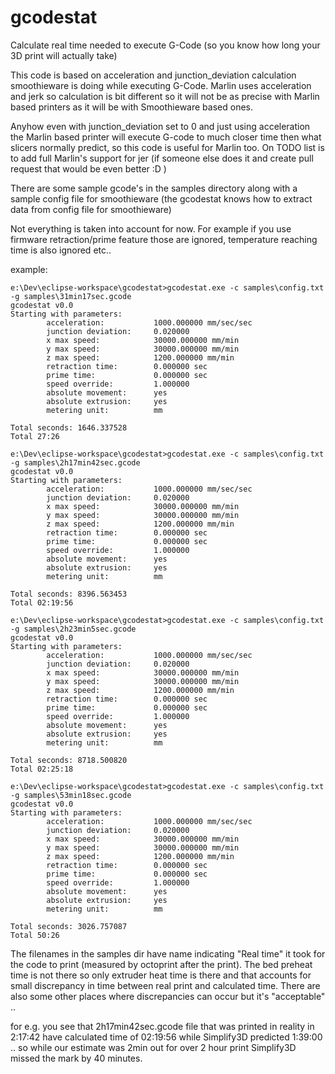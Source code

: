 # gcodestat
Calculate real time needed to execute G-Code (so you know how long your 3D print will actually take)

This code is based on acceleration and junction_deviation calculation smoothieware is doing while executing G-Code. Marlin uses acceleration and jerk so calculation is bit different so it will not be as precise with Marlin based printers as it will be with Smoothieware based ones.

Anyhow even with junction_deviation set to 0 and just using acceleration the Marlin based printer will execute G-code to much closer time then what slicers normally predict, so this code is useful for Marlin too. On TODO list is to add full Marlin's support for jer (if someone else does it and create pull request that would be even better :D )

There are some sample gcode's in the samples directory along with a sample config file for smoothieware (the gcodestat knows how to extract data from config file for smoothieware)

Not everything is taken into account for now. For example if you use firmware retraction/prime feature those are ignored, temperature reaching time is also ignored etc.. 

example:

```
e:\Dev\eclipse-workspace\gcodestat>gcodestat.exe -c samples\config.txt -g samples\31min17sec.gcode
gcodestat v0.0
Starting with parameters:
        acceleration:           1000.000000 mm/sec/sec
        junction deviation:     0.020000
        x max speed:            30000.000000 mm/min
        y max speed:            30000.000000 mm/min
        z max speed:            1200.000000 mm/min
        retraction time:        0.000000 sec
        prime time:             0.000000 sec
        speed override:         1.000000
        absolute movement:      yes
        absolute extrusion:     yes
        metering unit:          mm

Total seconds: 1646.337528
Total 27:26
```
```
e:\Dev\eclipse-workspace\gcodestat>gcodestat.exe -c samples\config.txt -g samples\2h17min42sec.gcode
gcodestat v0.0
Starting with parameters:
        acceleration:           1000.000000 mm/sec/sec
        junction deviation:     0.020000
        x max speed:            30000.000000 mm/min
        y max speed:            30000.000000 mm/min
        z max speed:            1200.000000 mm/min
        retraction time:        0.000000 sec
        prime time:             0.000000 sec
        speed override:         1.000000
        absolute movement:      yes
        absolute extrusion:     yes
        metering unit:          mm

Total seconds: 8396.563453
Total 02:19:56
```
```
e:\Dev\eclipse-workspace\gcodestat>gcodestat.exe -c samples\config.txt -g samples\2h23min5sec.gcode
gcodestat v0.0
Starting with parameters:
        acceleration:           1000.000000 mm/sec/sec
        junction deviation:     0.020000
        x max speed:            30000.000000 mm/min
        y max speed:            30000.000000 mm/min
        z max speed:            1200.000000 mm/min
        retraction time:        0.000000 sec
        prime time:             0.000000 sec
        speed override:         1.000000
        absolute movement:      yes
        absolute extrusion:     yes
        metering unit:          mm

Total seconds: 8718.500820
Total 02:25:18
```
```
e:\Dev\eclipse-workspace\gcodestat>gcodestat.exe -c samples\config.txt -g samples\53min18sec.gcode
gcodestat v0.0
Starting with parameters:
        acceleration:           1000.000000 mm/sec/sec
        junction deviation:     0.020000
        x max speed:            30000.000000 mm/min
        y max speed:            30000.000000 mm/min
        z max speed:            1200.000000 mm/min
        retraction time:        0.000000 sec
        prime time:             0.000000 sec
        speed override:         1.000000
        absolute movement:      yes
        absolute extrusion:     yes
        metering unit:          mm

Total seconds: 3026.757087
Total 50:26
```

The filenames in the samples dir have name indicating "Real time" it took for the code to print (measured by octoprint after the print). The bed preheat time is not there so only extruder heat time is there and that accounts for small discrepancy in time between real print and calculated time. There are also some other places where discrepancies can occur but it's "acceptable" ..

for e.g. you see that 2h17min42sec.gcode file that was printed in reality in 2:17:42 have calculated time of 02:19:56 while Simplify3D predicted 1:39:00 .. so while our estimate was 2min out for over 2 hour print Simplify3D missed the mark by 40 minutes.

